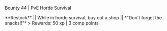 Bounty 44 \| PvE Horde Survival

\*\*Restock\*\* \|\| While in horde survival, buy out a shop \|\|
\*\"Don\'t forget the snacks!!\"\* \> Rewards: 50 xp \| 3 comp points
